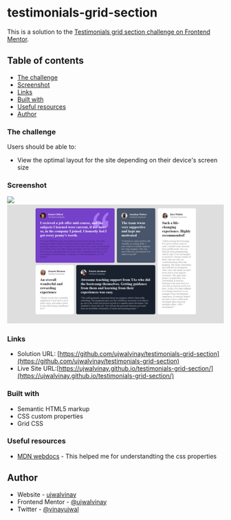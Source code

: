 # testimonials-grid-section
This is a solution to the [Testimonials grid section challenge on Frontend Mentor](https://www.frontendmentor.io/challenges/testimonials-grid-section-Nnw6J7Un7).

## Table of contents


  - [The challenge](#the-challenge)
  - [Screenshot](#screenshot)
  - [Links](#links)
  - [Built with](#built-with)
  - [Useful resources](#useful-resources)
  - [Author](#author)
  
### The challenge

Users should be able to:

- View the optimal layout for the site depending on their device's screen size

### Screenshot

![](./screenshot.jpg)
<img src="https://github.com/ujwalvinay/testimonials-grid-section/blob/master/images/Screenshot%202022-04-25%20233259.png?raw=true" > 

### Links

- Solution URL: [https://github.com/ujwalvinay/testimonials-grid-section](https://github.com/ujwalvinay/testimonials-grid-section)
- Live Site URL:[https://ujwalvinay.github.io/testimonials-grid-section/](https://ujwalvinay.github.io/testimonials-grid-section/)

### Built with

- Semantic HTML5 markup
- CSS custom properties
- Grid CSS

### Useful resources

- [MDN webdocs](https://developer.mozilla.org/en-US/) - This helped me for understandting the css properties


## Author

- Website - [ujwalvinay](https://www.ujwalvinay.com)
- Frontend Mentor - [@ujwalvinay](https://www.frontendmentor.io/profile/ujwalvinay)
- Twitter - [@vinayujwal](https://mobile.twitter.com/vinayujwal)
